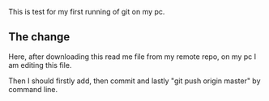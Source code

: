 This is test for my first running of git on my pc.

## The change

Here, after downloading this read me file from my remote repo, on my pc I am editing this file.

Then I should firstly add, then commit and lastly "git push origin master" by command line.
